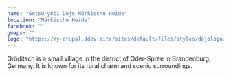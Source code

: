 ```yaml
---
name: "Getsu-yobi Dojo Märkische Heide"
location: "Märkische Heide"
facebook: ""
gmaps: ""
logo: "https://my-drupal.ddev.site/sites/default/files/styles/dojologo/public/logos/2025-09/Dojo_Maerkische_Heide.png?itok=uNYW6tf_"
---
```

Gröditsch is a small village in the district of Oder-Spree in Brandenburg, Germany. It is known for its rural charm and scenic surroundings.

